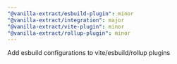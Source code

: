 ```yaml
---
"@vanilla-extract/esbuild-plugin": minor
"@vanilla-extract/integration": major
"@vanilla-extract/vite-plugin": minor
"@vanilla-extract/rollup-plugin": minor
---
```


Add esbuild configurations to vite/esbuild/rollup plugins
